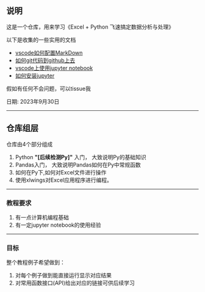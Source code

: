 ## 说明
这是一个仓库，用来学习《Excel + Python 飞速搞定数据分析与处理》

以下是收集的一些实用的文档

* [vscode如何配置MarkDown](https://blog.csdn.net/hyupeng1006/article/details/129590409)
* [如何git代码到github上去](https://blog.csdn.net/qq_26525215/article/details/52270646)
* [vscode上使用jupyter notebook](https://blog.csdn.net/qq_29108959/article/details/131717713)
* [如何安装jupyter](https://zhuanlan.zhihu.com/p/144194565)

假如有任何不会问题，可以tissue我

日期:  2023年9月30日

------

## 仓库组层
仓库由4个部分组成

1. Python **"[后续检测Py]"** 入门， 大致说明Py的基础知识
2. Pandas入门， 大致说明Pandas如何在Py中常规函数
3. 如何在Py下,如何对Excel文件进行操作
4. 使用xlwings对Excel应用程序进行编程。
   
------

### 教程要求

1. 有一点计算机编程基础
2. 有一定jupyter notebook的使用经验
------

### 目标

整个教程例子希望做到：

1. 对每个例子做到能直接运行显示对应结果
2. 对常用函数接口(API)给出对应的链接可供后续学习